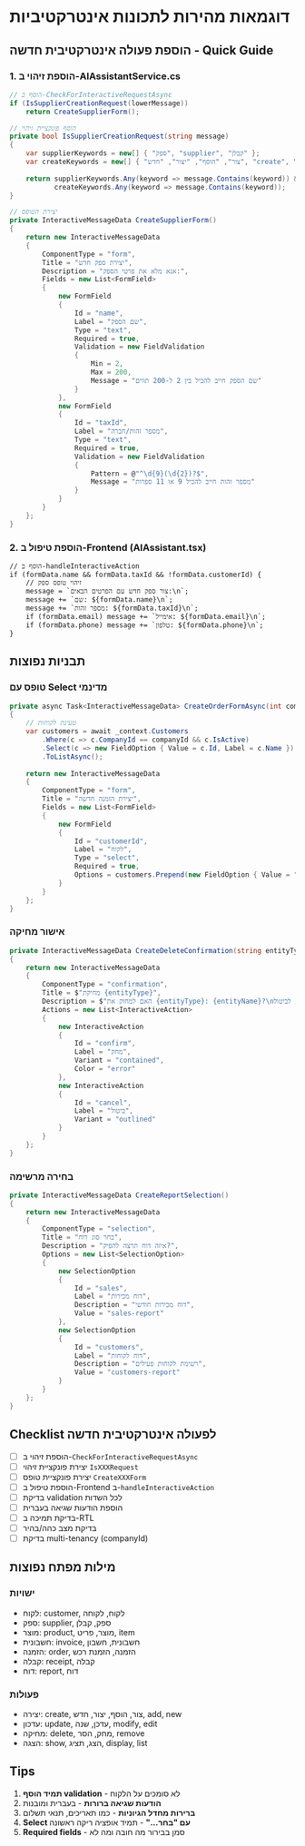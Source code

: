 # דוגמאות מהירות לתכונות אינטרקטיביות

## הוספת פעולה אינטרקטיבית חדשה - Quick Guide

### 1. הוספת זיהוי ב-AIAssistantService.cs

```csharp
// הוסף ב-CheckForInteractiveRequestAsync
if (IsSupplierCreationRequest(lowerMessage))
    return CreateSupplierForm();

// הוסף פונקציית זיהוי
private bool IsSupplierCreationRequest(string message)
{
    var supplierKeywords = new[] { "ספק", "supplier", "קבלן" };
    var createKeywords = new[] { "צור", "הוסף", "יצור", "חדש", "create", "add", "new" };
    
    return supplierKeywords.Any(keyword => message.Contains(keyword)) &&
           createKeywords.Any(keyword => message.Contains(keyword));
}

// יצירת הטופס
private InteractiveMessageData CreateSupplierForm()
{
    return new InteractiveMessageData
    {
        ComponentType = "form",
        Title = "יצירת ספק חדש",
        Description = "אנא מלא את פרטי הספק:",
        Fields = new List<FormField>
        {
            new FormField
            {
                Id = "name",
                Label = "שם הספק",
                Type = "text",
                Required = true,
                Validation = new FieldValidation
                {
                    Min = 2,
                    Max = 200,
                    Message = "שם הספק חייב להכיל בין 2 ל-200 תווים"
                }
            },
            new FormField
            {
                Id = "taxId",
                Label = "מספר זהות/חברה",
                Type = "text",
                Required = true,
                Validation = new FieldValidation
                {
                    Pattern = @"^\d{9}(\d{2})?$",
                    Message = "מספר זהות חייב להכיל 9 או 11 ספרות"
                }
            }
        }
    };
}
```

### 2. הוספת טיפול ב-Frontend (AIAssistant.tsx)

```tsx
// הוסף ב-handleInteractiveAction
if (formData.name && formData.taxId && !formData.customerId) {
    // זיהוי טופס ספק
    message = `צור ספק חדש עם הפרטים הבאים:\n`;
    message += `שם: ${formData.name}\n`;
    message += `מספר זהות: ${formData.taxId}\n`;
    if (formData.email) message += `אימייל: ${formData.email}\n`;
    if (formData.phone) message += `טלפון: ${formData.phone}\n`;
}
```

## תבניות נפוצות

### טופס עם Select מדינמי

```csharp
private async Task<InteractiveMessageData> CreateOrderFormAsync(int companyId)
{
    // טעינת לקוחות
    var customers = await _context.Customers
        .Where(c => c.CompanyId == companyId && c.IsActive)
        .Select(c => new FieldOption { Value = c.Id, Label = c.Name })
        .ToListAsync();
    
    return new InteractiveMessageData
    {
        ComponentType = "form",
        Title = "יצירת הזמנה חדשה",
        Fields = new List<FormField>
        {
            new FormField
            {
                Id = "customerId",
                Label = "לקוח",
                Type = "select",
                Required = true,
                Options = customers.Prepend(new FieldOption { Value = "", Label = "בחר לקוח..." }).ToList()
            }
        }
    };
}
```

### אישור מחיקה

```csharp
private InteractiveMessageData CreateDeleteConfirmation(string entityType, string entityName)
{
    return new InteractiveMessageData
    {
        ComponentType = "confirmation",
        Title = $"מחיקת {entityType}",
        Description = $"האם למחוק את {entityType}: {entityName}?\nפעולה זו אינה ניתנת לביטול.",
        Actions = new List<InteractiveAction>
        {
            new InteractiveAction
            {
                Id = "confirm",
                Label = "מחק",
                Variant = "contained",
                Color = "error"
            },
            new InteractiveAction
            {
                Id = "cancel",
                Label = "ביטול",
                Variant = "outlined"
            }
        }
    };
}
```

### בחירה מרשימה

```csharp
private InteractiveMessageData CreateReportSelection()
{
    return new InteractiveMessageData
    {
        ComponentType = "selection",
        Title = "בחר סוג דוח",
        Description = "איזה דוח תרצה להפיק?",
        Options = new List<SelectionOption>
        {
            new SelectionOption
            {
                Id = "sales",
                Label = "דוח מכירות",
                Description = "דוח מכירות חודשי",
                Value = "sales-report"
            },
            new SelectionOption
            {
                Id = "customers",
                Label = "דוח לקוחות",
                Description = "רשימת לקוחות פעילים",
                Value = "customers-report"
            }
        }
    };
}
```

## Checklist לפעולה אינטרקטיבית חדשה

- [ ] הוספת זיהוי ב-`CheckForInteractiveRequestAsync`
- [ ] יצירת פונקציית זיהוי `IsXXXRequest`
- [ ] יצירת פונקציית טופס `CreateXXXForm`
- [ ] הוספת טיפול ב-Frontend ב-`handleInteractiveAction`
- [ ] בדיקת validation לכל השדות
- [ ] הוספת הודעות שגיאה בעברית
- [ ] בדיקת תמיכה ב-RTL
- [ ] בדיקת מצב כהה/בהיר
- [ ] בדיקת multi-tenancy (companyId)

## מילות מפתח נפוצות

### ישויות
- לקוח: customer, לקוח, לקוחה
- ספק: supplier, ספק, קבלן
- מוצר: product, מוצר, פריט, item
- חשבונית: invoice, חשבונית, חשבון
- הזמנה: order, הזמנה, הזמנת רכש
- קבלה: receipt, קבלה
- דוח: report, דוח

### פעולות
- יצירה: create, צור, הוסף, יצור, חדש, add, new
- עדכון: update, עדכן, שנה, modify, edit
- מחיקה: delete, מחק, הסר, remove
- הצגה: show, הצג, תציג, display, list

## Tips

1. **תמיד הוסף validation** - לא סומכים על הלקוח
2. **הודעות שגיאה ברורות** - בעברית ומובנות
3. **ברירות מחדל הגיוניות** - כמו תאריכים, תנאי תשלום
4. **Select עם "בחר..."** - תמיד אופציה ריקה ראשונה
5. **Required fields** - סמן בבירור מה חובה ומה לא
